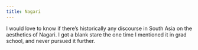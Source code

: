```yaml
---
title: Nagari
---
```


I would love to know if there’s historically any discourse in South Asia on the aesthetics of Nagari. I got a blank stare the one time I mentioned it in grad school, and never pursued it further.
